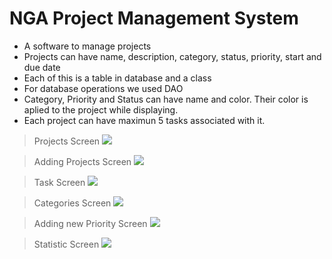 # NGA Project Management System

- A software to manage projects
- Projects can have name, description, category,  status, priority,  start and due date
- Each of this is a table in database and a class
- For database operations we used DAO
- Category, Priority and Status can have name and color. Their color is aplied to the project while displaying.
- Each project can have maximun 5 tasks associated with it.


> Projects Screen
![](https://nstrazimiri.scweb.ca/java/javascreen1.png)

> Adding Projects Screen
![](https://nstrazimiri.scweb.ca/java/javascreen2.png)

> Task Screen
![](https://nstrazimiri.scweb.ca/java/javascreen3.png)

> Categories Screen
![](https://nstrazimiri.scweb.ca/java/javascreen4.png)

> Adding new Priority Screen
![](https://nstrazimiri.scweb.ca/java/javascreen5.png)

> Statistic Screen
![](https://nstrazimiri.scweb.ca/java/javascreen6.png)
